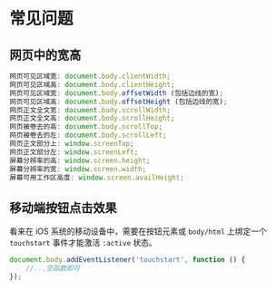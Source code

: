 # 常见问题

## 网页中的宽高

``` js
网页可见区域宽: document.body.clientWidth; 
网页可见区域高: document.body.clientHeight; 
网页可见区域宽: document.body.offsetWidth (包括边线的宽); 
网页可见区域高: document.body.offsetHeight (包括边线的宽); 
网页正文全文宽: document.body.scrollWidth; 
网页正文全文高: document.body.scrollHeight; 
网页被卷去的高: document.body.scrollTop; 
网页被卷去的左: document.body.scrollLeft; 
网页正文部分上: window.screenTop; 
网页正文部分左: window.screenLeft; 
屏幕分辨率的高: window.screen.height; 
屏幕分辨率的宽: window.screen.width; 
屏幕可用工作区高度: window.screen.availHeight;
```

## 移动端按钮点击效果
看来在 iOS 系统的移动设备中，需要在按钮元素或 `body/html` 上绑定一个 `touchstart` 事件才能激活 `:active` 状态。
``` js
document.body.addEventListener('touchstart', function () {
    //...空函数即可
});  
```
